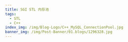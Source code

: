 ```yaml
---
title: SGI STL 内存池
tags:
  - STL
  - C++
index_img: /img/Blog-Logo/C++_MySQL_ConnectionPool.jpg
banner_img: /img/Post-Banner/01.blogs/1296328.jpg
---
```

